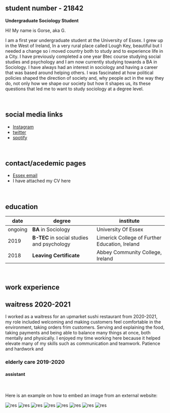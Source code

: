 
## student number - 21842
**Undergraduate Sociology Student**  

Hi! My name is Gorse, aka G. 

I am a first year undergraduate student at the University of Essex. I grew up in the West of Ireland, In  a very rural place called Lough Key, beautiful but I needed a change so i moved country both to study and to experience life in a City. I have previously completed a one year Btec course studying social studies and psychology and I am now currently studying towards a BA in Sociology. I have always had an interest in sociology and having a career that was based around helping others. I was fascinated at how political policies shaped the direction of society and, why people act in the way they do, not only how we shape our society but how it shapes us, its these questions that led me to want to study sociology at a degree level. 


<br>

## social media links
- [Instagram](https://www.instagram.com/gorsew605/)
- [twitter](https://twitter.com/natashax605)
- [spotify](https://www.spotify.com/uk/gorsewilkins/)

<br>


## contact/acedemic pages
- [Essex email](https://www.essex.ac.uk/people/HOFST49102/krisztian-hofstadter)
- I have attached my CV here 



<br>

## education

| date | degree | institute |
--- | --- | ---
|ongoing|**BA** in Sociology |University Of Essex|
| 2019 | **B-TEC** in social studies and psychology | Limerick College of Further Education, Ireland |
| 2018 | **Leaving Certificate** | Abbey Community College, Ireland |


<br>

## work experience
## waitress 2020-2021
I worked as a waitress for an upmarket sushi restaurant from 2020-2021, my role included welcoming and making customers feel comfortable in the environment, taking orders frim customers. Serving and explaining the food, taking payments and being able to balance many things at once, both mentally and physically. I enjoyed my time working here because it helped elevate many of my skills such as communication and teamwork. Patience and hardwork and 

### elderly care 2019-2020



#### assistant  



<br>

Here is an example on how to embed an image from an external website:

![res](https://github.com/021842/CS220-AU-portfolio/blob/main/IMG_20190711_121742519%20(1).jpg?raw=true)
![res](https://github.com/021842/CS220-AU-portfolio/blob/main/IMG_20190722_110559024_HDR.jpg?raw=true)
![res](https://github.com/021842/CS220-AU-portfolio/blob/main/IMG_20190722_110936633_HDR.jpg?raw=true)
![res](https://github.com/021842/CS220-AU-portfolio/blob/main/IMG_20190724_134227288_HDR.jpg?raw=true)
![res](https://github.com/021842/CS220-AU-portfolio/blob/main/IMG_20190724_161140798_HDR.jpg?raw=true)
![res](https://github.com/021842/CS220-AU-portfolio/blob/main/IMG_20190727_210106787_HDR.jpg?raw=true)
![res](https://github.com/021842/CS220-AU-portfolio/blob/main/IMG_20190728_195348635_HDR.jpg?raw=true)
![res](https://github.com/021842/CS220-AU-portfolio/blob/main/IMG_20190728_201517135_HDR.jpg?raw=true)
<br>


